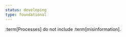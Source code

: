 ```yaml
---
status: developing
type: foundational
---
```


:term[Processes] do not include :term[misinformation].